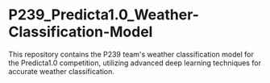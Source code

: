 # P239_Predicta1.0_Weather-Classification-Model
This repository contains the P239 team's weather classification model for the Predicta1.0 competition, utilizing advanced deep learning techniques for accurate weather classification.
